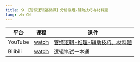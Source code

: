 ```yaml
---
title: 9.【管综逻辑基础课】分析推理-辅助技巧与材料题
lang: zh-CN
---
```


| 平台       | 课程                                                                                                                               | 课件                                                                                                                                                                                                                           |
|----------|------------------------------------------------------------------------------------------------------------------------------------|--------------------------------------------------------------------------------------------------------------------------------------------------------------------------------------------------------------------------------|
| YouTube  | [watch](https://www.youtube.com/watch?v=OwuGM2nDosE&list=PLm0MFkgiW1JiOt8shUCMSGDsqFS23k83T&index=9)                                  | [管综逻辑-推理-辅助技巧、材料题](../../public/logic/%E9%80%BB%E8%BE%91-%E5%9F%BA%E7%A1%80%E8%AF%BE/pdf/%E7%AE%A1%E7%BB%BC%E9%80%BB%E8%BE%91-%E6%8E%A8%E7%90%86-%E8%BE%85%E5%8A%A9%E6%8A%80%E5%B7%A7%E3%80%81%E6%9D%90%E6%96%99%E9%A2%98.pdf) |
| Bilibili | [watch](https://www.bilibili.com/video/BV13QkKYDEAV?spm_id_from=333.788.videopod.sections&vd_source=752f1f454ebffd32e5dbe02742c48dab) | [逻辑笔试一本通](../../public/logic/%E9%80%BB%E8%BE%91-%E5%9F%BA%E7%A1%80%E8%AF%BE/pdf/1.%E3%80%90%E7%AC%94%E8%AF%95%E4%B8%80%E6%9C%AC%E9%80%9A%E3%80%91%E7%AE%A1%E7%BB%BC-%E9%80%BB%E8%BE%91.pdf)                                    |                                                                                                                                                                                                                              |









